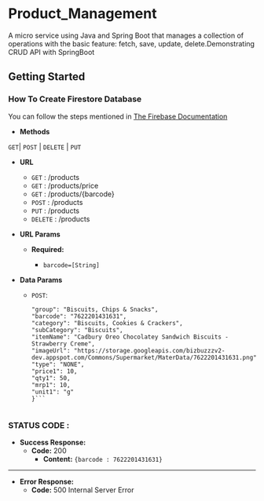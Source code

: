 # Product_Management
A  micro service using Java and Spring Boot
that manages a collection of operations with the basic feature: fetch, save, update, delete.Demonstrating CRUD API with SpringBoot

## Getting Started

### How To Create Firestore Database

You can follow the steps mentioned in [The Firebase Documentation](https://firebase.google.com/docs/firestore/quickstart)


* **Methods**

`GET`| `POST` | `DELETE` | `PUT`
* **URL**

  - `GET` :  /products
  - `GET` :  /products/price
  - `GET` : /products/{barcode}
  - `POST` : /products
  - `PUT` : /products
  - `DELETE` : /products


* **URL Params**

    - **Required:**

        - `barcode=[String]`


* **Data Params**
    - `POST`:
      ```{
      "group": "Biscuits, Chips & Snacks",
      "barcode": "7622201431631",
      "category": "Biscuits, Cookies & Crackers",
      "subCategory": "Biscuits",
      "itemName": "Cadbury Oreo Chocolatey Sandwich Biscuits - Strawberry Creme",
      "imageUrl": "https://storage.googleapis.com/bizbuzzzv2-dev.appspot.com/Commons/Supermarket/MaterData/7622201431631.png",
      "type": "NONE",
      "price1": 10,
      "qty1": 50,
      "mrp1": 10,
      "unit1": "g"
      }```


### STATUS CODE :
* **Success Response:**
    * **Code:** 200 <br />
        * **Content:** `{barcode : 7622201431631}`

---
* **Error Response:**
    * **Code:** 500  Internal Server Error <br />
